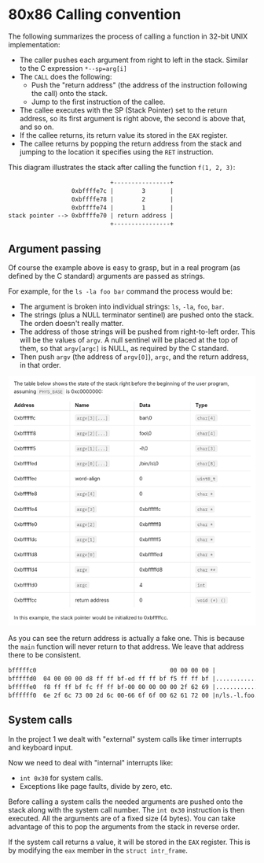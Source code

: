 # 80x86 Calling convention

The following summarizes the process of calling a function in 32-bit UNIX implementation:

- The caller pushes each argument from right to left in the stack. Similar to the C expression
  `*--sp=arg[i]`
- The `CALL` does the following:
  - Push the "return address" (the address of the instruction following the call) onto the stack.
  - Jump to the first instruction of the callee.
- The callee executes with the SP (Stack Pointer) set to the return address, so its first
  argument is right above, the second is above that, and so on.
- If the callee returns, its return value its stored in the `EAX` register.
- The callee returns by popping the return address from the stack and jumping to the location
  it specifies using the `RET` instruction.

This diagram illustrates the stack after calling the function `f(1, 2, 3)`:

```txt
                             +----------------+
                  0xbffffe7c |        3       |
                  0xbffffe78 |        2       |
                  0xbffffe74 |        1       |
stack pointer --> 0xbffffe70 | return address |
                             +----------------+
```

## Argument passing

Of course the example above is easy to grasp, but in a real program (as defined by the C standard)
arguments are passed as strings.

For example, for the `ls -la foo bar` command the process would be:

- The argument is broken into individual strings: `ls`, `-la`, `foo`, `bar`.
- The strings (plus a NULL terminator sentinel) are pushed onto the stack.
  The orden doesn't really matter.
- The address of those strings will be pushed from right-to-left order. This will be the values
  of `argv`. A null sentinel will be placed at the top of them, so that `argv[argc]` is NULL,
  as required by the C standard.
- Then push `argv` (the address of `argv[0]`), `argc`, and the return address, in that order.

![The state of the stack](./assets/argument_passing_table.png)

As you can see the return address is actually a fake one. This is because the `main` function
will never return to that address. We leave that address there to be consistent.

```txt
bfffffc0                                      00 00 00 00 |            ....|
bfffffd0  04 00 00 00 d8 ff ff bf-ed ff ff bf f5 ff ff bf |................|
bfffffe0  f8 ff ff bf fc ff ff bf-00 00 00 00 00 2f 62 69 |............./bi|
bffffff0  6e 2f 6c 73 00 2d 6c 00-66 6f 6f 00 62 61 72 00 |n/ls.-l.foo.bar.|
```

## System calls

In the project 1 we dealt with "external" system calls like timer interrupts and keyboard input.

Now we need to deal with "internal" interrupts like:

- `int 0x30` for system calls.
- Exceptions like page faults, divide by zero, etc.

Before calling a system calls the needed arguments are pushed onto the stack along with the
system call number. The `int 0x30` instruction is then executed. All the arguments are of
a fixed size (4 bytes). You can take advantage of this to pop the arguments from the stack
in reverse order.

If the system call returns a value, it will be stored in the `EAX` register. This is by modifying
the `eax` member in the `struct intr_frame`.
